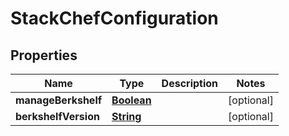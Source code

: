 

# StackChefConfiguration


## Properties

| Name | Type | Description | Notes |
|------------ | ------------- | ------------- | -------------|
|**manageBerkshelf** | [**Boolean**](Boolean.md) |  |  [optional] |
|**berkshelfVersion** | [**String**](String.md) |  |  [optional] |



